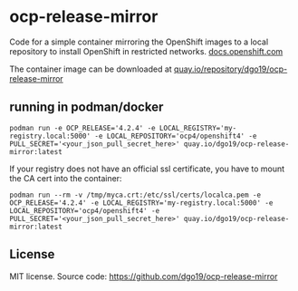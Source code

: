 # ocp-release-mirror

Code for a simple container mirroring the OpenShift images to a local repository to install OpenShift in restricted networks. [docs.openshift.com](https://docs.openshift.com/container-platform/4.2/installing/installing_restricted_networks/installing-restricted-networks-preparations.html)

The container image can be downloaded at [quay.io/repository/dgo19/ocp-release-mirror](https://quay.io/repository/dgo19/ocp-release-mirror)

## running in podman/docker

```
podman run -e OCP_RELEASE='4.2.4' -e LOCAL_REGISTRY='my-registry.local:5000' -e LOCAL_REPOSITORY='ocp4/openshift4' -e PULL_SECRET='<your_json_pull_secret_here>' quay.io/dgo19/ocp-release-mirror:latest
```

If your registry does not have an official ssl certificate, you have to mount the CA cert into the container:
```
podman run --rm -v /tmp/myca.crt:/etc/ssl/certs/localca.pem -e OCP_RELEASE='4.2.4' -e LOCAL_REGISTRY='my-registry.local:5000' -e LOCAL_REPOSITORY='ocp4/openshift4' -e PULL_SECRET='<your_json_pull_secret_here>' quay.io/dgo19/ocp-release-mirror:latest
```

## License

MIT license. Source code: https://github.com/dgo19/ocp-release-mirror

